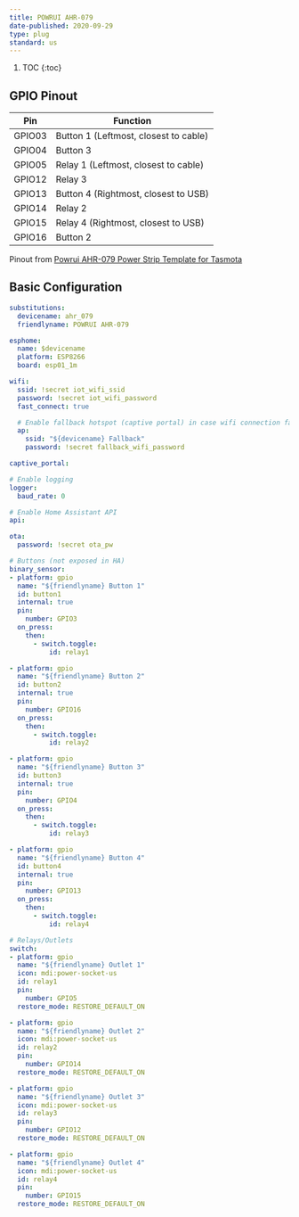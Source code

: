 ```yaml
---
title: POWRUI AHR-079
date-published: 2020-09-29
type: plug
standard: us
---
```


1. TOC
{:toc}

## GPIO Pinout

| Pin    | Function                              |
|--------|---------------------------------------|
| GPIO03 | Button 1 (Leftmost, closest to cable) |
| GPIO04 | Button 3                              |
| GPIO05 | Relay 1 (Leftmost, closest to cable)  |
| GPIO12 | Relay 3                               |
| GPIO13 | Button 4 (Rightmost, closest to USB)  |
| GPIO14 | Relay 2                               |
| GPIO15 | Relay 4 (Rightmost, closest to USB)   |
| GPIO16 | Button 2                              |

Pinout from [Powrui AHR-079 Power Strip Template for Tasmota](https://templates.blakadder.com/powrui_AHR-079.html)

## Basic Configuration
```yaml
substitutions:
  devicename: ahr_079
  friendlyname: POWRUI AHR-079

esphome:
  name: $devicename
  platform: ESP8266
  board: esp01_1m

wifi:
  ssid: !secret iot_wifi_ssid
  password: !secret iot_wifi_password
  fast_connect: true

  # Enable fallback hotspot (captive portal) in case wifi connection fails
  ap:
    ssid: "${devicename} Fallback"
    password: !secret fallback_wifi_password

captive_portal:

# Enable logging
logger:
  baud_rate: 0

# Enable Home Assistant API
api:

ota:
  password: !secret ota_pw

# Buttons (not exposed in HA)
binary_sensor:
- platform: gpio
  name: "${friendlyname} Button 1"
  id: button1
  internal: true
  pin:
    number: GPIO3
  on_press:
    then:
      - switch.toggle:
          id: relay1

- platform: gpio
  name: "${friendlyname} Button 2"
  id: button2
  internal: true
  pin:
    number: GPIO16
  on_press:
    then:
      - switch.toggle:
          id: relay2

- platform: gpio
  name: "${friendlyname} Button 3"
  id: button3
  internal: true
  pin:
    number: GPIO4
  on_press:
    then:
      - switch.toggle:
          id: relay3

- platform: gpio
  name: "${friendlyname} Button 4"
  id: button4
  internal: true
  pin:
    number: GPIO13
  on_press:
    then:
      - switch.toggle:
          id: relay4

# Relays/Outlets
switch:
- platform: gpio
  name: "${friendlyname} Outlet 1"
  icon: mdi:power-socket-us
  id: relay1
  pin:
    number: GPIO5
  restore_mode: RESTORE_DEFAULT_ON

- platform: gpio
  name: "${friendlyname} Outlet 2"
  icon: mdi:power-socket-us
  id: relay2
  pin:
    number: GPIO14
  restore_mode: RESTORE_DEFAULT_ON

- platform: gpio
  name: "${friendlyname} Outlet 3"
  icon: mdi:power-socket-us
  id: relay3
  pin:
    number: GPIO12
  restore_mode: RESTORE_DEFAULT_ON

- platform: gpio
  name: "${friendlyname} Outlet 4"
  icon: mdi:power-socket-us
  id: relay4
  pin:
    number: GPIO15
  restore_mode: RESTORE_DEFAULT_ON
```
